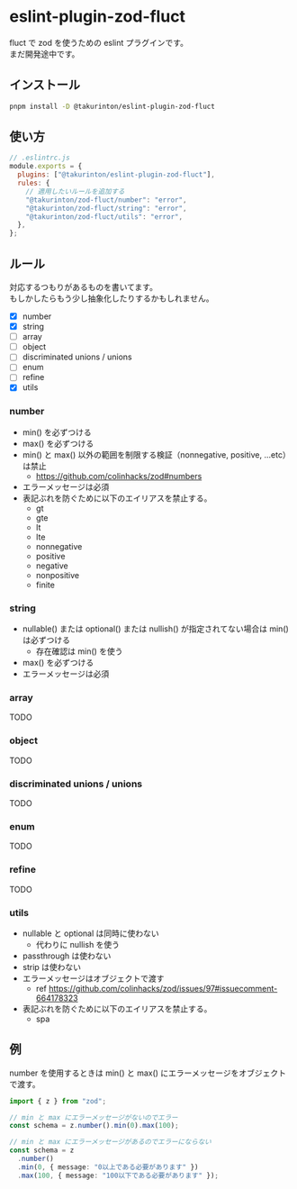 # eslint-plugin-zod-fluct

fluct で zod を使うための eslint プラグインです。  
まだ開発途中です。

## インストール

```sh
pnpm install -D @takurinton/eslint-plugin-zod-fluct
```

## 使い方

```js
// .eslintrc.js
module.exports = {
  plugins: ["@takurinton/eslint-plugin-zod-fluct"],
  rules: {
    // 適用したいルールを追加する
    "@takurinton/zod-fluct/number": "error",
    "@takurinton/zod-fluct/string": "error",
    "@takurinton/zod-fluct/utils": "error",
  },
};
```

## ルール

対応するつもりがあるものを書いてます。  
もしかしたらもう少し抽象化したりするかもしれません。

- [x] number
- [x] string
- [ ] array
- [ ] object
- [ ] discriminated unions / unions
- [ ] enum
- [ ] refine
- [x] utils

### number

- min() を必ずつける
- max() を必ずつける
- min() と max() 以外の範囲を制限する検証（nonnegative, positive, ...etc）は禁止
  - https://github.com/colinhacks/zod#numbers
- エラーメッセージは必須
- 表記ぶれを防ぐために以下のエイリアスを禁止する。
  - gt
  - gte
  - lt
  - lte
  - nonnegative
  - positive
  - negative
  - nonpositive
  - finite

### string

- nullable() または optional() または nullish() が指定されてない場合は min() は必ずつける
  - 存在確認は min() を使う
- max() を必ずつける
- エラーメッセージは必須

### array

TODO

### object

TODO

### discriminated unions / unions

TODO

### enum

TODO

### refine

TODO

### utils

- nullable と optional は同時に使わない
  - 代わりに nullish を使う
- passthrough は使わない
- strip は使わない
- エラーメッセージはオブジェクトで渡す
  - ref https://github.com/colinhacks/zod/issues/97#issuecomment-664178323
- 表記ぶれを防ぐために以下のエイリアスを禁止する。
  - spa

## 例

number を使用するときは min() と max() にエラーメッセージをオブジェクトで渡す。

```ts
import { z } from "zod";

// min と max にエラーメッセージがないのでエラー
const schema = z.number().min(0).max(100);

// min と max にエラーメッセージがあるのでエラーにならない
const schema = z
  .number()
  .min(0, { message: "0以上である必要があります" })
  .max(100, { message: "100以下である必要があります" });
```
